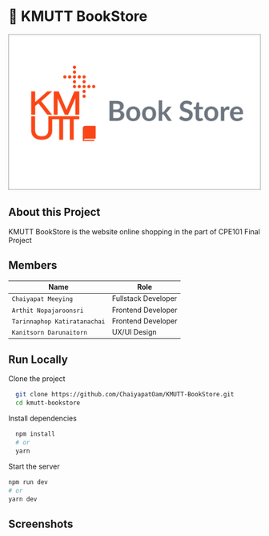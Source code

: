 # :orange_book: KMUTT BookStore

![bookstore banner](https://raw.githubusercontent.com/ChaiyapatOam/KMUTT-BookStore/main/public/Banner.png)
## About this Project
KMUTT BookStore is the website online shopping in the part of CPE101 Final Project

## Members

| Name                         | Role                |
| ---------------------------- | ------------------- |
| `Chaiyapat Meeying`          | Fullstack Developer |
| `Arthit Nopajaroonsri`       | Frontend Developer  |
| `Tarinnaphop Katiratanachai` | Frontend Developer  |
| `Kanitsorn Darunaitorn`      | UX/UI Design        |

## Run Locally

Clone the project

```bash
  git clone https://github.com/ChaiyapatOam/KMUTT-BookStore.git
  cd kmutt-bookstore
```

Install dependencies

```bash
  npm install
  # or
  yarn
```

Start the server

```bash
npm run dev
# or
yarn dev
```

## Screenshots
